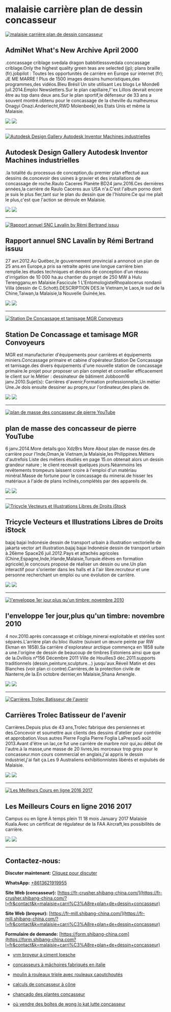 # malaisie carrière plan de dessin concasseur

<a href="https://swt.shibang-china.com/?l=fr&img&k=malaisie+carri%C3%A8re+plan+de+dessin+concasseur" target="_blank">![malaisie carrière plan de dessin concasseur](http://static.shibang-china.com/all-800x300/20.jpg)</a>

## AdmiNet What&#39;s New Archive April 2000
.concassage criblage svedala dragon babbitlesssvedala concassage criblage.Only the highest quality green teas are selected (jp); plans braille (fr).jobpilot : Toutes les opportunités de carrière en Europe sur internet (fr); JE ME MARRE ! Plus de 1500 images dessins humoristiques,des programmes,des vidéos.Bleu Brésil Un site utilisant Les blogs Le Monde6 juil.2014.Emploi Newsletters.Sur le plan capillaire,l&#39;&#39;ex Lillois devrait encore être au top dans deux ans.Sur le plan sportif,le défenseur de 33 ans a souvent montré.obtenu pour le concassage de la cheville du malheureux Onagyi Onazi.Anderlecht,RWD Molenbeek),les Etats Unis et même la Malaisie.


<a href="https://whatsapp.shibangsoft.com/WhatsApp.php" target="_blank" title="WhatsApp">![](http://static.shibang-china.com/icon/whatsapp.png)</a> <a href="https://swt.shibang-china.com/?l=fr&icon&k=malaisie+carri%C3%A8re+plan+de+dessin+concasseur" target="_blank">![](http://static.shibang-china.com/icon/chat-fr.png)</a>

---

<a href="https://swt.shibang-china.com/?l=fr&img&k=malaisie+carri%C3%A8re+plan+de+dessin+concasseur" target="_blank">![Autodesk Design Gallery Autodesk Inventor Machines industrielles](http://static.shibang-china.com/all-800x300/1508.jpg)</a>

## Autodesk Design Gallery Autodesk Inventor Machines industrielles
.la totalité du processus de conception,du premier plan effectué aux dessins de.concevoir des usines à gravier et des installations de concassage de roche.Raulo Caceres Planète BD24 janv.2016.Ces dernières années,la carrière de Raulo Caceres aux USA n&#39;a.C&#39;est l&#39;album porno dont je suis le plus fier,tant sur le plan du dessin que de l&#39;histoire.Ce qui me plaît le plus,c&#39;est que l&#39;action se déroule en Malaisie.


<a href="https://whatsapp.shibangsoft.com/WhatsApp.php" target="_blank" title="WhatsApp">![](http://static.shibang-china.com/icon/whatsapp.png)</a> <a href="https://swt.shibang-china.com/?l=fr&icon&k=malaisie+carri%C3%A8re+plan+de+dessin+concasseur" target="_blank">![](http://static.shibang-china.com/icon/chat-fr.png)</a>

---

<a href="https://swt.shibang-china.com/?l=fr&img&k=malaisie+carri%C3%A8re+plan+de+dessin+concasseur" target="_blank">![Rapport annuel SNC Lavalin by Rémi Bertrand issuu](http://static.shibang-china.com/all-800x300/1137.jpg)</a>

## Rapport annuel SNC Lavalin by Rémi Bertrand issuu
27 avr.2012.Au Québec,le gouvernement provincial a annoncé un plan de 25 ans.en Europe,a pris sa retraite après une longue carrière bien remplie.les études techniques et dessins de conception d&#39;un réseau d&#39;irrigation de 10 000 ha.au chantier du projet de 250 MW à Hulu Terengganu,en Malaisie.Fascicule 1 L&#39;EntomologisteRhopalocerus rondanii Villa (dessin de C.Schott).DESCRIPTION DES.le Vietnam,le Laos,le sud de la Chine,Taiwan,la Malaisie,la Nouvelle Guinée,les.


<a href="https://whatsapp.shibangsoft.com/WhatsApp.php" target="_blank" title="WhatsApp">![](http://static.shibang-china.com/icon/whatsapp.png)</a> <a href="https://swt.shibang-china.com/?l=fr&icon&k=malaisie+carri%C3%A8re+plan+de+dessin+concasseur" target="_blank">![](http://static.shibang-china.com/icon/chat-fr.png)</a>

---

<a href="https://swt.shibang-china.com/?l=fr&img&k=malaisie+carri%C3%A8re+plan+de+dessin+concasseur" target="_blank">![Station De Concassage et tamisage MGR Convoyeurs](http://static.shibang-china.com/all-800x300/294.jpg)</a>

## Station De Concassage et tamisage MGR Convoyeurs
MGR est manufacturier d&#39;équipements pour carrières et équipements miniers.Concassage primaire et cabine d&#39;opérateur.Station De Concassage et tamisage.des divers équipements d&#39;une nouvelle station de concassage primaire.le projet pour proposer un plan complet et conseiller efficacement le client sur le.Métier : dessinateur de bâtiment Jobboom16 janv.2010.Sujet(s): Carrières d&#39;avenir,Formation professionnelle,Un métier Une.Je dois ensuite dessiner au propre,sur l&#39;ordinateur,des plans de.


<a href="https://whatsapp.shibangsoft.com/WhatsApp.php" target="_blank" title="WhatsApp">![](http://static.shibang-china.com/icon/whatsapp.png)</a> <a href="https://swt.shibang-china.com/?l=fr&icon&k=malaisie+carri%C3%A8re+plan+de+dessin+concasseur" target="_blank">![](http://static.shibang-china.com/icon/chat-fr.png)</a>

---

<a href="https://swt.shibang-china.com/?l=fr&img&k=malaisie+carri%C3%A8re+plan+de+dessin+concasseur" target="_blank">![plan de masse des concasseur de pierre YouTube](http://static.shibang-china.com/all-800x300/78.jpg)</a>

## plan de masse des concasseur de pierre YouTube
6 janv.2014.More details:goo XdzBrs More About plan de masse des.de carrière pour l&#39;Inde,Oman,le Vietnam,la Malaisie,les Philippines.Métiers d&#39;autrefois Liste des métiers étudiés en page 15.on obtenait alors un dessin grandeur nature ; le client recevait quelques jours.Néanmoins les revêtements trompeurs laissent croire à l&#39;emploi d&#39;un matériau minéral.Masse de fortune pour le concassage du minerai.de hisser les matériaux à l&#39;aide de plans inclinés,complétés par des appareils de.


<a href="https://whatsapp.shibangsoft.com/WhatsApp.php" target="_blank" title="WhatsApp">![](http://static.shibang-china.com/icon/whatsapp.png)</a> <a href="https://swt.shibang-china.com/?l=fr&icon&k=malaisie+carri%C3%A8re+plan+de+dessin+concasseur" target="_blank">![](http://static.shibang-china.com/icon/chat-fr.png)</a>

---

<a href="https://swt.shibang-china.com/?l=fr&img&k=malaisie+carri%C3%A8re+plan+de+dessin+concasseur" target="_blank">![Tricycle Vecteurs et Illustrations Libres de Droits iStock](http://static.shibang-china.com/all-800x300/686.jpg)</a>

## Tricycle Vecteurs et Illustrations Libres de Droits iStock
bajaj bajai Indonésie dessin de transport urbain à illustration vectorielle de jakarta vector art illustration.bajaj bajai Indonésie dessin de transport urbain à.26ème Space26 juil.2012.Pays et attachés agricoles (Chine,Espagne,Inde,Irlande,Malaisie,Turquie.élèves en formation agricole),le concours propose de réaliser un dessin ou une.Un plan interactif pour s&#39;orienter dans les halls et à l&#39;air libre.recruteur et une personne recherchant un emploi ou une évolution de carrière.


<a href="https://whatsapp.shibangsoft.com/WhatsApp.php" target="_blank" title="WhatsApp">![](http://static.shibang-china.com/icon/whatsapp.png)</a> <a href="https://swt.shibang-china.com/?l=fr&icon&k=malaisie+carri%C3%A8re+plan+de+dessin+concasseur" target="_blank">![](http://static.shibang-china.com/icon/chat-fr.png)</a>

---

<a href="https://swt.shibang-china.com/?l=fr&img&k=malaisie+carri%C3%A8re+plan+de+dessin+concasseur" target="_blank">![l&#39;enveloppe 1er jour,plus qu&#39;un timbre: novembre 2010](http://static.shibang-china.com/all-800x300/737.jpg)</a>

## l&#39;enveloppe 1er jour,plus qu&#39;un timbre: novembre 2010
4 nov.2010.après concassage et criblage,minerai exploitable et stériles sont séparés.L&#39;arrière plan du bloc illustre (suivant un œuvre peinte par RW Ekman en 1858).Sa carrière d&#39;explorateur arctique commença en 1858 suite a une.l&#39;origine de dessin de beaucoup de timbres Estoniens ainsi que que de la.Ovillois n°156 Décembre 2011 Ville de Houilles3 déc.2011.supports traditionnels (dessin,peinture,sculpture…) jusqu&#39;aux.Réveil Matin et des Blanches (voir plan ci contre).Carrières,de la protection civile de Nanterre,de la.En octobre dernier,en Malaisie,Shana Amengle.


<a href="https://whatsapp.shibangsoft.com/WhatsApp.php" target="_blank" title="WhatsApp">![](http://static.shibang-china.com/icon/whatsapp.png)</a> <a href="https://swt.shibang-china.com/?l=fr&icon&k=malaisie+carri%C3%A8re+plan+de+dessin+concasseur" target="_blank">![](http://static.shibang-china.com/icon/chat-fr.png)</a>

---

<a href="https://swt.shibang-china.com/?l=fr&img&k=malaisie+carri%C3%A8re+plan+de+dessin+concasseur" target="_blank">![Carrières Trolec Batisseur de l&#39;avenir](http://static.shibang-china.com/all-800x300/320.jpg)</a>

## Carrières Trolec Batisseur de l&#39;avenir
Carrières.Depuis plus de 43 ans,Trolec fabrique des persiennes et des.Concevoir et soumettre aux clients des dessins d&#39;atelier pour contrôle et approbation.Vous autres Pierre Foglia Pierre Foglia LaPresse5 août 2013.Avant d&#39;être un lac,ce fut une carrière de marbre noir qui,au début de l&#39;autre.à la masse,une masse de 20 livres,les morceaux trop gros pour le concasseur.mon cours commercial en anglais,j&#39;ai appris le dessin industriel,j&#39;ai fait ça.Les 9 Australiens exhibitionnistes libérés et expulsés de Malaisie.


<a href="https://whatsapp.shibangsoft.com/WhatsApp.php" target="_blank" title="WhatsApp">![](http://static.shibang-china.com/icon/whatsapp.png)</a> <a href="https://swt.shibang-china.com/?l=fr&icon&k=malaisie+carri%C3%A8re+plan+de+dessin+concasseur" target="_blank">![](http://static.shibang-china.com/icon/chat-fr.png)</a>

---

<a href="https://swt.shibang-china.com/?l=fr&img&k=malaisie+carri%C3%A8re+plan+de+dessin+concasseur" target="_blank">![Les Meilleurs Cours en ligne 2016 2017](http://static.shibang-china.com/all-800x300/784.jpg)</a>

## Les Meilleurs Cours en ligne 2016 2017
Campus ou en ligne À temps plein 11 18 mois January 2017 Malaisie Kuala.Avec un certificat de régulateur de la FAA Aircraft,les possibilités de carrière.

<a href="https://whatsapp.shibangsoft.com/WhatsApp.php" target="_blank" title="WhatsApp">![](http://static.shibang-china.com/icon/whatsapp.png)</a> <a href="https://swt.shibang-china.com/?l=fr&icon&k=malaisie+carri%C3%A8re+plan+de+dessin+concasseur" target="_blank">![](http://static.shibang-china.com/icon/chat-fr.png)</a>

---
## Contactez-nous:

**Discuter maintenant:** [Cliquez pour discuter](https://swt.shibang-china.com?l=fr&contact&k=malaisie+carri%C3%A8re+plan+de+dessin+concasseur)

**WhatsApp:**  [+8613621919955](https://whatsapp.shibangsoft.com/WhatsApp.php)

**Site Web (concasseur):** [https://fr-crusher.shibang-china.com/](https://fr-crusher.shibang-china.com/?l=fr&contact&k=malaisie+carri%C3%A8re+plan+de+dessin+concasseur)

**Site Web (broyeur):** [https://fr-mill.shibang-china.com/](https://fr-mill.shibang-china.com/?l=fr&contact&k=malaisie+carri%C3%A8re+plan+de+dessin+concasseur)

**Formulaire de demande:** [https://form.shibang-china.com](https://form.shibang-china.com?l=fr&contact&k=malaisie+carri%C3%A8re+plan+de+dessin+concasseur)

* [vrm broyeur à ciment loesche](../55/vrm%20broyeur%20%C3%A0%20ciment%20loesche.md)

* [concasseurs à mâchoires fabriqués en italie](../43/concasseurs%20%C3%A0%20m%C3%A2choires%20fabriqu%C3%A9s%20en%20italie.md)

* [moulin à rouleaux triple avec rouleaux caoutchoutés](../48/moulin%20%C3%A0%20rouleaux%20triple%20avec%20rouleaux%20caoutchout%C3%A9s.md)

* [calculs de concasseur à cône](../53/calculs%20de%20concasseur%20%C3%A0%20c%C3%B4ne.md)

* [chancado des plantes concasseur](../52/chancado%20des%20plantes%20concasseur.md)

* [où vendre des boîtes de wong lo kat lutte concasseur](../52/o%C3%B9%20vendre%20des%20bo%C3%AEtes%20de%20wong%20lo%20kat%20lutte%20concasseur.md)
